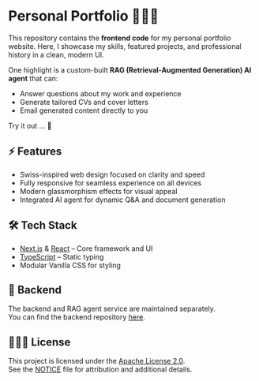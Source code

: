 # Personal Portfolio 👨🏾‍💻

This repository contains the **frontend code** for my personal portfolio website. Here, I showcase my skills, featured projects, and professional history in a clean, modern UI.

One highlight is a custom-built **RAG (Retrieval-Augmented Generation) AI agent** that can:
- Answer questions about my work and experience
- Generate tailored CVs and cover letters
- Email generated content directly to you

Try it out ... 👀

## ⚡️ Features

- Swiss-inspired web design focused on clarity and speed
- Fully responsive for seamless experience on all devices
- Modern glassmorphism effects for visual appeal
- Integrated AI agent for dynamic Q&A and document generation

## 🛠️ Tech Stack

- [Next.js](https://nextjs.org/) & [React](https://react.dev/) – Core framework and UI
- [TypeScript](https://www.typescriptlang.org/) – Static typing
- Modular Vanilla CSS for styling

## 🔗 Backend

The backend and RAG agent service are maintained separately.  
You can find the backend repository [here](https://github.com/karaalv/portfolio-agent).

## 👨🏾‍⚖️ License

This project is licensed under the [Apache License 2.0](./LICENSE).  
See the [NOTICE](./NOTICE) file for attribution and additional details.
